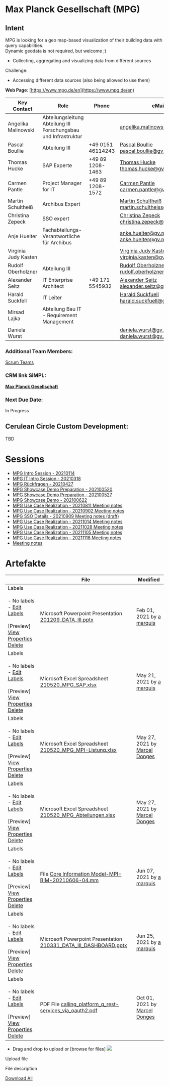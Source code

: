 # Max Planck Gesellschaft (MPG)

## Intent

MPG is looking for a geo map-based visualization of their building data with query capabilities.  
Dynamic geodata is not required, but welcome ;)

- Collecting, aggregating and visualizing data from different sources

Challenge:

- Accessing different data sources (also being allowed to use them)  

**Web Page**: [https://www.mpg.de/en](https://www.mpg.de/en)

| **Key Contact** | **Role** | **Phone** | **eMail** | **Confluence Access** |
| --- | --- | --- | --- | --- |
| Angelika Malinowski | Abteilungsleitung Abteilung III  <br>Forschungsbau und Infrastruktur |     | [angelika.malinowski@gv.mpg.de](mailto:angelika.malinowski@gv.mpg.de) |     |
| Pascal Boullie | Abteilung III | +49 0151 46114243 | [Pascal Boullie <pascal.boullie@gv.mpg.de>](https://ox.hosteurope.de/appsuite/#) | 20211105 |
| Thomas Hucke | SAP Experte | +49 89 1208-1463 | [Thomas Hucke <thomas.hucke@gv.mpg.de>](https://ox.hosteurope.de/appsuite/#) |     |
| Carmen Pantle | Project Manager for IT | +49 89 1208-1572 | [Carmen Pantle <carmen.pantle@gv.mpg.de>](https://ox.hosteurope.de/appsuite/#) |     |
| Martin Schultheiß | Archibus Expert |     | [Martin Schultheiß <martin.schultheiss@gv.mpg.de>](mailto:martin.schultheiss@gv.mpg.de) |     |
| Christina Zepeck | SSO expert |     | [Christina Zepeck <christina.zepeck@gv.mpg.de>](mailto:christina.zepeck@gv.mpg.de) |     |
| Anje Huelter | Fachabteilungs-Verantwortliche für Archibus |     | [anke.huelter@gv.mpg.de <anke.huelter@gv.mpg.de>](https://ox.hosteurope.de/appsuite/#), |     |
| Virginia Judy Kasten |     |     | [Virginia Judy Kasten <virginia.kasten@gv.mpg.de>](https://ox.hosteurope.de/appsuite/#) |     |
| Rudolf Oberholzner | Abteilung III |     | [Rudolf Oberholzner <rudolf.oberholzner@gv.mpg.de>](https://ox.hosteurope.de/appsuite/#) |     |
| Alexander Seitz | IT Enterprise Architect | +49 171 5545932 | [Alexander Seitz <alexander.seitz@gv.mpg.de>](https://ox.hosteurope.de/appsuite/#) |     |
| Harald Suckfell | IT Leiter |     | [Harald Suckfuell <harald.suckfuell@gv.mpg.de>](https://ox.hosteurope.de/appsuite/#) |     |
| Mirsad Lajka | Abteilung Bau IT - Requirement Management |     |     |     |
| Daniela Wurst |     |     | [daniela.wurst@gv.mpg.de daniela.wurst@gv.mpg.de>](https://ox.hosteurope.de/appsuite/#) |     |

### **Additional Team Members:**

[Scrum Teams](./2cu.atlassian.net/wiki/spaces/CCU/pages/88211457/Scrum_Teams.md)

### **CRM link SiMPL:**

[**Max Planck Gesellschaft**](https://app.simplapp.io/company/CZMzyDCW7YUHFNin)

### **Next Due Date:**

In Progress

## Cerulean Circle Custom Development:

TBD

# Sessions

- [MPG Intro Session - 20210114](./max-planck-gesellschaft-mpg/mpg-intro-session-20210114.md)
- [MPG IT Intro Session - 20210318](./max-planck-gesellschaft-mpg/mpg-it-intro-session-20210318.md)
- [MPG Rückfragen - 20210427](./max-planck-gesellschaft-mpg/mpg-rckfragen-20210427.md)
- [MPG Showcase Demo Preparation - 202100520](./max-planck-gesellschaft-mpg/mpg-showcase-demo-preparation-202100520.md)
- [MPG Showcase Demo Preparation - 202100527](./max-planck-gesellschaft-mpg/mpg-showcase-demo-preparation-202100527.md)
- [MPG Showcase Demo - 202100622](./max-planck-gesellschaft-mpg/mpg-showcase-demo-202100622.md)
- [MPG Use Case Realization - 20210811 Meeting notes](./max-planck-gesellschaft-mpg/mpg-use-case-realization-20210811-meeting-notes.md)
- [MPG Use Case Realization - 20210902 Meeting notes](./max-planck-gesellschaft-mpg/mpg-use-case-realization-20210902-meeting-notes.md)
- [MPG SSO Details - 20210909 Meeting notes (draft)](./max-planck-gesellschaft-mpg/mpg-sso-details-20210909-meeting-notes-draft.md)
- [MPG Use Case Realization - 20211014 Meeting notes](./max-planck-gesellschaft-mpg/mpg-use-case-realization-20211014-meeting-notes.md)
- [MPG Use Case Realization - 20211028 Meeting notes](./max-planck-gesellschaft-mpg/mpg-use-case-realization-20211028-meeting-notes.md)
- [MPG Use Case Realization - 20211105 Meeting notes](./max-planck-gesellschaft-mpg/mpg-use-case-realization-20211105-meeting-notes.md)
- [MPG Use Case Realization - 20211118 Meeting notes](./max-planck-gesellschaft-mpg/mpg-use-case-realization-20211118-meeting-notes.md)
- [Meeting notes](./max-planck-gesellschaft-mpg/meeting-notes.md)

# Artefakte

   

|     | File | Modified |
| --- | --- | --- |
| Labels<br><br>- No labels<br>- [Edit Labels](#)<br><br>[Preview] [View](/wiki/download/attachments/901742597/201209_DATA_III.pptx?version=1) [Properties](/wiki/pages/editattachment.action?pageId=901742597&fileName=201209_DATA_III.pptx&isFromPageView=true) [Delete](/wiki/pages/confirmattachmentremoval.action?pageId=901742597&fileName=201209_DATA_III.pptx) | Microsoft Powerpoint Presentation [201209\_DATA\_III.pptx](/wiki/download/attachments/901742597/201209_DATA_III.pptx?api=v2) | Feb 01, 2021 by [a marquis](/wiki/people/5e96cc987bc0680c2cb628f9) |
| Labels<br><br>- No labels<br>- [Edit Labels](#)<br><br>[Preview] [View](/wiki/download/attachments/901742597/210520_MPG_SAP.xlsx?version=1) [Properties](/wiki/pages/editattachment.action?pageId=901742597&fileName=210520_MPG_SAP.xlsx&isFromPageView=true) [Delete](/wiki/pages/confirmattachmentremoval.action?pageId=901742597&fileName=210520_MPG_SAP.xlsx) | Microsoft Excel Spreadsheet [210520\_MPG\_SAP.xlsx](/wiki/download/attachments/901742597/210520_MPG_SAP.xlsx?api=v2) | May 21, 2021 by [a marquis](/wiki/people/5e96cc987bc0680c2cb628f9) |
| Labels<br><br>- No labels<br>- [Edit Labels](#)<br><br>[Preview] [View](/wiki/download/attachments/901742597/210520_MPG_MPI-Listung.xlsx?version=2) [Properties](/wiki/pages/editattachment.action?pageId=901742597&fileName=210520_MPG_MPI-Listung.xlsx&isFromPageView=true) [Delete](/wiki/pages/confirmattachmentremoval.action?pageId=901742597&fileName=210520_MPG_MPI-Listung.xlsx) | Microsoft Excel Spreadsheet [210520\_MPG\_MPI-Listung.xlsx](/wiki/download/attachments/901742597/210520_MPG_MPI-Listung.xlsx?api=v2) | May 27, 2021 by [Marcel Donges](/wiki/people/557058:26fa7b10-cf49-473c-81c1-fee4e574a9f7) |
| Labels<br><br>- No labels<br>- [Edit Labels](#)<br><br>[Preview] [View](/wiki/download/attachments/901742597/210520_MPG_Abteilungen.xlsx?version=1) [Properties](/wiki/pages/editattachment.action?pageId=901742597&fileName=210520_MPG_Abteilungen.xlsx&isFromPageView=true) [Delete](/wiki/pages/confirmattachmentremoval.action?pageId=901742597&fileName=210520_MPG_Abteilungen.xlsx) | Microsoft Excel Spreadsheet [210520\_MPG\_Abteilungen.xlsx](/wiki/download/attachments/901742597/210520_MPG_Abteilungen.xlsx?api=v2) | May 27, 2021 by [Marcel Donges](/wiki/people/557058:26fa7b10-cf49-473c-81c1-fee4e574a9f7) |
| Labels<br><br>- No labels<br>- [Edit Labels](#)<br><br>[Preview] [View](/wiki/download/attachments/901742597/Core+Information+Model-MPI-BIM-20210606-04.mm?version=1) [Properties](/wiki/pages/editattachment.action?pageId=901742597&fileName=Core+Information+Model-MPI-BIM-20210606-04.mm&isFromPageView=true) [Delete](/wiki/pages/confirmattachmentremoval.action?pageId=901742597&fileName=Core+Information+Model-MPI-BIM-20210606-04.mm) | File [Core Information Model-MPI-BIM-20210606-04.mm](/wiki/download/attachments/901742597/Core%20Information%20Model-MPI-BIM-20210606-04.mm?api=v2) | Jun 07, 2021 by [a marquis](/wiki/people/5e96cc987bc0680c2cb628f9) |
| Labels<br><br>- No labels<br>- [Edit Labels](#)<br><br>[Preview] [View](/wiki/download/attachments/901742597/210331_DATA_III_DASHBOARD.pptx?version=1) [Properties](/wiki/pages/editattachment.action?pageId=901742597&fileName=210331_DATA_III_DASHBOARD.pptx&isFromPageView=true) [Delete](/wiki/pages/confirmattachmentremoval.action?pageId=901742597&fileName=210331_DATA_III_DASHBOARD.pptx) | Microsoft Powerpoint Presentation [210331\_DATA\_III\_DASHBOARD.pptx](/wiki/download/attachments/901742597/210331_DATA_III_DASHBOARD.pptx?api=v2) | Jun 25, 2021 by [a marquis](/wiki/people/5e96cc987bc0680c2cb628f9) |
| Labels<br><br>- No labels<br>- [Edit Labels](#)<br><br>[Preview] [View](/wiki/download/attachments/901742597/calling_platform_q_rest-services_via_oauth2.pdf?version=1) [Properties](/wiki/pages/editattachment.action?pageId=901742597&fileName=calling_platform_q_rest-services_via_oauth2.pdf&isFromPageView=true) [Delete](/wiki/pages/confirmattachmentremoval.action?pageId=901742597&fileName=calling_platform_q_rest-services_via_oauth2.pdf) | PDF File [calling\_platform\_q\_rest-services\_via\_oauth2.pdf](/wiki/download/attachments/901742597/calling_platform_q_rest-services_via_oauth2.pdf?api=v2) | Oct 01, 2021 by [Marcel Donges](/wiki/people/557058:26fa7b10-cf49-473c-81c1-fee4e574a9f7) |

- Drag and drop to upload or [browse for files] ![](/wiki/images/icons/wait.gif)

Upload file 

File description  

</form> </div> </div> <div> <a class="download-all-link" href="/wiki/download/all\_attachments?pageId=901742597" title="Download all the latest versions of attachments on this content as single zip file.">Download All</a> </div> </div> </x-turndown>